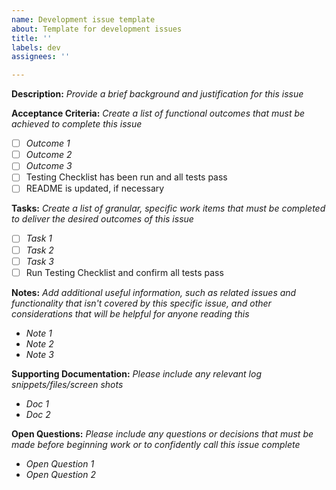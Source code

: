 ```yaml
---
name: Development issue template
about: Template for development issues
title: ''
labels: dev
assignees: ''

---
```


**Description:**
_Provide a brief background and justification for this issue_


**Acceptance Criteria:**
_Create a list of functional outcomes that must be achieved to complete this issue_

- [ ] _Outcome 1_
- [ ] _Outcome 2_
- [ ] _Outcome 3_
- [ ] Testing Checklist has been run and all tests pass
- [ ] README is updated, if necessary

**Tasks:**
_Create a list of granular, specific work items that must be completed to deliver the desired outcomes of this issue_

- [ ] _Task 1_
- [ ] _Task 2_
- [ ] _Task 3_
- [ ] Run Testing Checklist and confirm all tests pass

**Notes:**
_Add additional useful information, such as related issues and functionality that isn't covered by this specific issue, and other considerations that will be helpful for anyone reading this_

- _Note 1_
- _Note 2_
- _Note 3_


**Supporting Documentation:**
_Please include any relevant log snippets/files/screen shots_

- _Doc 1_
- _Doc 2_

**Open Questions:**
_Please include any questions or decisions that must be made before beginning work or to confidently call this issue complete_

- _Open Question 1_
- _Open Question 2_
